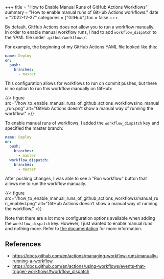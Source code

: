 +++
title = "How to Enable Manual Runs of GitHub Actions Workflows"
summary = "How to enable manual runs of GitHub Actions workflows."
date = "2022-12-27"
categories = ["GitHub"]
toc = false
+++

By default, GitHub Actions does not allow you to run a workflow manually. In order to enable manual workflow runs, I had to add `workflow_dispatch` to the YAML file under `.github/workflows/`.

For example, the beginning of my GitHub Actions YAML file looked like this:


```yaml
name: Deploy
on:
  push:
    branches: 
      - master
```

This configuration allows for workflows to run on commit pushes, but there is no option to run this workflow manually on GitHub:

{{< figure src="/how_to_enable_manual_runs_of_github_actions_workflows/no_manual_run.png" alt="GitHub Actions doesn't show a manual way of running the workflow." >}}

To enable manual runs of workflows, I added the `workflow_dispatch` key and specified the master branch:

```yaml
name: Deploy
on:
  push:
    branches: 
      - master
  workflow_dispatch:
    branches:
      - master
```

After pushing changes, I was able to see a "Run workflow" button that allows me to run the workflow manually.

{{< figure src="/how_to_enable_manual_runs_of_github_actions_workflows/manual_run_enabled.png" alt="GitHub Actions doesn't show a manual way of running the workflow." >}}

Note that there are a lot more configuration options available when adding the `workflow_dispatch` key. However, I just wanted to enable manual runs and nothing more. Refer to [the documentation](https://docs.github.com/en/actions/using-workflows/events-that-trigger-workflows#workflow_dispatch) for more information.

## References

- https://docs.github.com/en/actions/managing-workflow-runs/manually-running-a-workflow
- https://docs.github.com/en/actions/using-workflows/events-that-trigger-workflows#workflow_dispatch